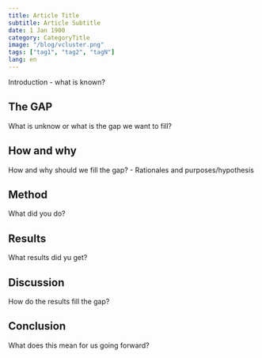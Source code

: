 ```yaml
---
title: Article Title
subtitle: Article Subtitle
date: 1 Jan 1900
category: CategoryTitle
image: "/blog/vcluster.png"
tags: ["tag1", "tag2", "tagN"]
lang: en
---
```


Introduction - what is known?

## The GAP

What is unknow or what is the gap we want to fill?

## How and why

How and why should we fill the gap? - Rationales and purposes/hypothesis

## Method

What did you do?

## Results

What results did yu get?

## Discussion

How do the results fill the gap?

## Conclusion

What does this mean for us going forward?

